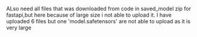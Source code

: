 ALso need all files that was downloaded from code in saved_model zip for fastapi,but here because of large size i not able to upload it.
I have uploaded 6 files but one 'model.safetensors' are not able to upload as it is very large

